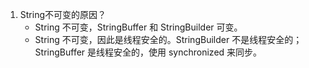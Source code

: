 1. String不可变的原因？
    * String 不可变，StringBuffer 和 StringBuilder 可变。
    * String 不可变，因此是线程安全的。StringBuilder 不是线程安全的；StringBuffer 是线程安全的，使用 synchronized 来同步。
